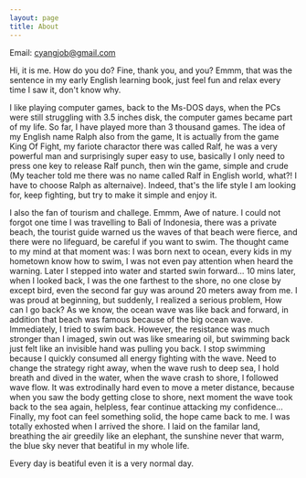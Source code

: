 ```yaml
---
layout: page
title: About
---
```



Email: <cyangjob@gmail.com>

Hi, it is me. How do you do? Fine, thank you, and you? Emmm, that was the sentence in my early English learning book, just feel fun and relax every time I saw it, don't know why.

I like playing computer games, back to the Ms-DOS days, when the PCs were still struggling with 3.5 inches disk, the computer games became part of my life. So far, I have played more than 3 thousand games. The idea of my English name Ralph also from the game, It is actually from the game King Of Fight, my fariote charactor there was called Ralf, he was a very powerful man and surprisingly super easy to use, basically I only need to press one key to release Ralf punch, then win the game, simple and crude (My teacher told me there was no name called Ralf in English world, what?! I have to choose Ralph as alternaive). Indeed, that's the life style I am looking for, keep fighting, but try to make it simple and enjoy it.

I also the fan of tourism and challege. Emmm, Awe of nature. I could not forgot one time I was travelling to Bali of Indonesia, there was a private beach, the tourist guide warned us the waves of that beach were fierce, and there were no lifeguard, be careful if you want to swim. The thought came to my mind at that moment was: I was born next to ocean, every kids in my hometown know how to swim, I was not even pay attention when heard the warning. Later I stepped into water and started swin forward... 10 mins later, when I looked back, I was the one farthest to the shore, no one close by except bird, even the second far guy was around 20 meters away from me. I was proud at beginning, but suddenly, I realized a serious problem, How can I go back? As we know, the ocean wave was like back and forward, in addition that beach was famous because of the big ocean wave. Immediately, I tried to swim back. However, the resistance was much stronger than I imaged, swin out was like smearing oil, but swimming back just felt like an invisible hand was pulling you back. I stop swimming because I quickly consumed all energy fighting with the wave. Need to change the strategy right away, when the wave rush to deep sea, I hold breath and dived in the water, when the wave crash to shore, I followed wave flow. It was extrodinally hard even to move a meter distance, because when you saw the body getting close to shore, next moment the wave took back to the sea again, helpless, fear continue attacking my confidence... Finally, my foot can feel something solid, the hope came back to me. I was totally exhosted when I arrived the shore. I laid on the familar land, breathing the air greedily like an elephant, the sunshine never that warm, the blue sky never that beatiful in my whole life. 

Every day is beatiful even it is a very normal day.

